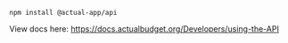 ```
npm install @actual-app/api
```

View docs here: https://docs.actualbudget.org/Developers/using-the-API

